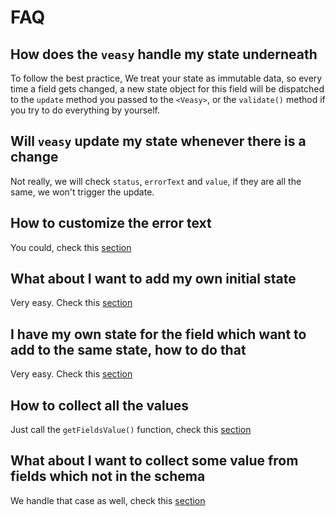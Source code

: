 # FAQ

## How does the `veasy` handle my state underneath

To follow the best practice, We treat your state as immutable data, so every time a field gets changed, a new state object for this field will be dispatched to the `update` method you passed to the `<Veasy>`, or the `validate()` method if you try to do everything by yourself.

## Will `veasy` update my state whenever there is a change

Not really, we will check `status`, `errorText` and `value`, if they are all the same, we won't trigger the update.

## How to customize the error text

You could, check this [section](/customize-error-text)

## What about I want to add my own initial state

Very easy. Check this [section](/customize-add)

## I have my own state for the field which want to add to the same state, how to do that

Very easy. Check this [section](/customize-reuse)

## How to collect all the values

Just call the `getFieldsValue()` function, check this [section](/collect-values)

## What about I want to collect some value from fields which not in the schema

We handle that case as well, check this [section](/collect-values)
